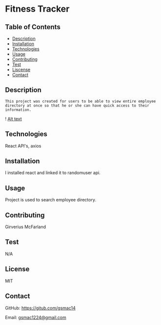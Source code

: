 
  # Fitness Tracker
  
  ## Table of Contents
  * [Description](#description)
  * [Installation](#installation)
  * [Technologies](#technologies)
  * [Usage](#usage)
  * [Contributing](#contributing)
  * [Test](#test)
  * [Liscense](#liscense)
  * [Contact](#contact)
  
  ## Description
    This project was created for users to be able to view entire employee directory at once so that he or she can have quick access to their information.
!   [Alt text](/images/employee-directory.png)

  ## Technologies
  React API's, axios

  ## Installation
  I installed react and linked it to randomuser api.
  
  ## Usage
  Project is used to search employee directory.
  
  ## Contributing 
  Girverius McFarland

  ## Test
  N/A 

  ## License
  MIT

  ## Contact
  GitHub: https://gitub.com/gsmac14

  Email: gsmac1224@gmail.com

